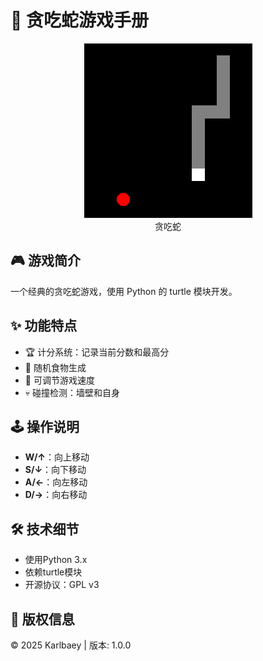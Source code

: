 # 🐍 贪吃蛇游戏手册

<center> <img src="Snake.png" /></center>
<center>贪吃蛇</center>

## 🎮 游戏简介
一个经典的贪吃蛇游戏，使用 Python 的 turtle 模块开发。

## ✨ 功能特点
- 🏆 计分系统：记录当前分数和最高分
- 🍎 随机食物生成
- 🚀 可调节游戏速度
- 💀 碰撞检测：墙壁和自身

## 🕹️ 操作说明
- **W/↑**：向上移动
- **S/↓**：向下移动
- **A/←**：向左移动
- **D/→**：向右移动

## 🛠️ 技术细节
- 使用Python 3.x
- 依赖turtle模块
- 开源协议：GPL v3

## 📜 版权信息
© 2025 Karlbaey | 版本: 1.0.0